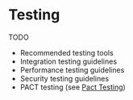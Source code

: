 # Testing

TODO

- Recommended testing tools
- Integration testing guidelines
- Performance testing guidelines
- Security testing guidelines
- PACT testing (see [Pact Testing]( https://docs.publishing.service.gov.uk/manual/pact-testing.html))